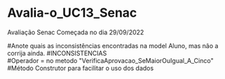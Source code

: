 # Avalia-o_UC13_Senac
Avaliação Senac Começada no dia 29/09/2022

#Anote quais as inconsistências encontradas na model Aluno, mas não a corrija ainda.
#INCONSISTENCIAS
<br>
#Operador = no metodo "VerificaAprovacao_SeMaiorOuIgual_A_Cinco"
<br>
#Método Construtor para facilitar o uso dos dados
